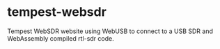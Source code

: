 # tempest-websdr
Tempest WebSDR website using WebUSB to connect to a USB SDR and WebAssembly compiled rtl-sdr code.
